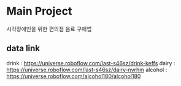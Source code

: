 # Main Project
시각장애인을 위한 편의점 음료 구매앱


## data link
drink : https://universe.roboflow.com/last-s46sz/drink-keffs
dairy : https://universe.roboflow.com/last-s46sz/dairy-nvrhm
alcohol : https://universe.roboflow.com/alcohol180/alcohol180
